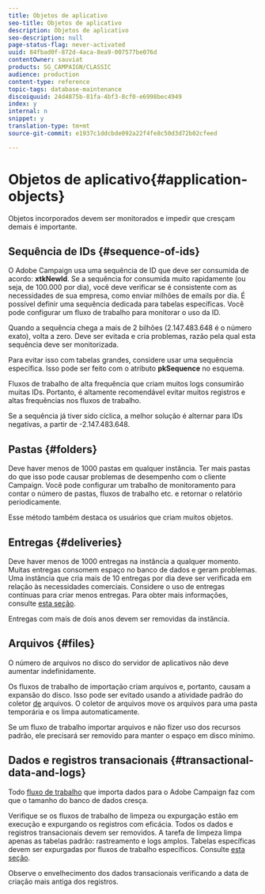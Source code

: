 ```yaml
---
title: Objetos de aplicativo
seo-title: Objetos de aplicativo
description: Objetos de aplicativo
seo-description: null
page-status-flag: never-activated
uuid: 84fbad0f-872d-4aca-8ea9-007577be076d
contentOwner: sauviat
products: SG_CAMPAIGN/CLASSIC
audience: production
content-type: reference
topic-tags: database-maintenance
discoiquuid: 24d4875b-81fa-4bf3-8cf0-e6998bec4949
index: y
internal: n
snippet: y
translation-type: tm+mt
source-git-commit: e1937c1ddcbde092a22f4fe8c50d3d72b02cfeed

---
```



# Objetos de aplicativo{#application-objects}

Objetos incorporados devem ser monitorados e impedir que cresçam demais é importante.

## Sequência de IDs {#sequence-of-ids}

O Adobe Campaign usa uma sequência de ID que deve ser consumida de acordo: **xtkNewId**. Se a sequência for consumida muito rapidamente (ou seja, de 100.000 por dia), você deve verificar se é consistente com as necessidades de sua empresa, como enviar milhões de emails por dia. É possível definir uma sequência dedicada para tabelas específicas. Você pode configurar um fluxo de trabalho para monitorar o uso da ID.

Quando a sequência chega a mais de 2 bilhões (2.147.483.648 é o número exato), volta a zero. Deve ser evitada e cria problemas, razão pela qual esta sequência deve ser monitorizada.

Para evitar isso com tabelas grandes, considere usar uma sequência específica. Isso pode ser feito com o atributo **pkSequence** no esquema.

Fluxos de trabalho de alta frequência que criam muitos logs consumirão muitas IDs. Portanto, é altamente recomendável evitar muitos registros e altas frequências nos fluxos de trabalho.

Se a sequência já tiver sido cíclica, a melhor solução é alternar para IDs negativas, a partir de -2.147.483.648.

## Pastas {#folders}

Deve haver menos de 1000 pastas em qualquer instância. Ter mais pastas do que isso pode causar problemas de desempenho com o cliente Campaign. Você pode configurar um trabalho de monitoramento para contar o número de pastas, fluxos de trabalho etc. e retornar o relatório periodicamente.

Esse método também destaca os usuários que criam muitos objetos.

## Entregas {#deliveries}

Deve haver menos de 1000 entregas na instância a qualquer momento. Muitas entregas consomem espaço no banco de dados e geram problemas. Uma instância que cria mais de 10 entregas por dia deve ser verificada em relação às necessidades comerciais. Considere o uso de entregas contínuas para criar menos entregas. Para obter mais informações, consulte [esta seção](../../workflow/using/continuous-delivery.md).

Entregas com mais de dois anos devem ser removidas da instância.

## Arquivos {#files}

O número de arquivos no disco do servidor de aplicativos não deve aumentar indefinidamente.

Os fluxos de trabalho de importação criam arquivos e, portanto, causam a expansão do disco. Isso pode ser evitado usando a atividade padrão do coletor [de](../../workflow/using/file-collector.md) arquivos. O coletor de arquivos move os arquivos para uma pasta temporária e os limpa automaticamente.

Se um fluxo de trabalho importar arquivos e não fizer uso dos recursos padrão, ele precisará ser removido para manter o espaço em disco mínimo.

## Dados e registros transacionais {#transactional-data-and-logs}

Todo [fluxo de trabalho](../../workflow/using/executing-a-workflow.md#work-table) que importa dados para o Adobe Campaign faz com que o tamanho do banco de dados cresça.

Verifique se os fluxos de trabalho de limpeza ou expurgação estão em execução e expurgando os registros com eficácia. Todos os dados e registros transacionais devem ser removidos. A tarefa de limpeza limpa apenas as tabelas padrão: rastreamento e logs amplos. Tabelas específicas devem ser expurgadas por fluxos de trabalho específicos. Consulte [esta seção](../../workflow/using/monitoring-workflow-execution.md#purging-the-logs).

Observe o envelhecimento dos dados transacionais verificando a data de criação mais antiga dos registros.
